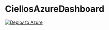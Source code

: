 # CiellosAzureDashboard
[![Deploy to Azure](https://aka.ms/deploytoazurebutton)](https://azuredeploy.net/)
